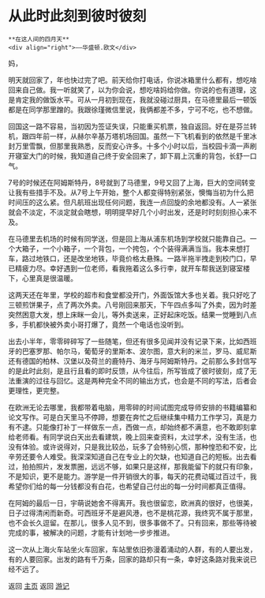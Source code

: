 # 从此时此刻到彼时彼刻

```{tip} 
**在这人间的四月天**
<div align="right">——华盛顿.欧文</div>
```

妈，

明天就回家了，年也快过完了吧。前天给你打电话，你说冰箱里什么都有，想吃啥回来自己做。我一听就笑了，以为你会说，想吃啥妈给你做。你说的也有道理，这是肯定我的做饭水平。可从一月初到现在，我就没碰过厨具，在马德里最后一顿饭都是在同学那里蹭的。我跟徐瑾微信里说，我俩都差不多，宁可不吃，也不想做。

回国这一路不容易，当初因为签证失误，只能重买机票，独自返回。好在是芬兰转机，跟四年前一样，从赫尔辛基万塔机场回国。虽然一下飞机看到的依然是千里冰封万里雪飘，但那里我熟悉，反而安心许多。十多个小时以后，当校园卡滴一声刷开寝室大门的时候，我知道自己终于安全回来了，卸下肩上沉重的背包，长舒一口气。

7号的时候还在阿姆斯特丹，8号就到了马德里，9号又回了上海，巨大的空间转变让我有些措手不及。从7号上午开始，整个人都变得特别紧张，懊悔当初为什么把时间压的这么紧。但凡航班出现任何问题，我连一点回旋的余地都没有。人一紧张就会不淡定，不淡定就会瞎想，明明提早好几个小时出发，还是时时刻刻担心来不及。

在马德里去机场的时候有同学送，但是回上海从浦东机场到学校就只能靠自己。一个大箱子，一个小箱子，一个背包，一个挎包，个个装得满满当当。我本来想打车，路过地铁口，还是改坐地铁，毕竟价格太悬殊。一路半拖半拽走到校门口，早已精疲力尽。幸好遇到一位老师，看我拖着这么多行李，就开车帮我送到寝室楼下，心里真是很温暖。

这两天还在年里，学校的超市和食堂都没开门，外面饭馆大多也关着。我只好吃了三顿煎饼果子，点了两次外卖。八号刚回来那天，下午四点多叫了外卖，因为时差突然困意大发，想上床眯一会儿，等外卖送来，正好起床吃饭。结果一觉睡到八点多，手机都快被外卖小哥打爆了，竟然一个电话也没听到。

出去小半年，零零碎碎写了一些随笔，但还有很多见闻并没有记录下来，比如西班牙的巴塞罗那、帕尔马，葡萄牙的里斯本、波尔图，意大利的米兰，罗马、威尼斯还有德国的柏林、汉堡以及荷兰的鹿特丹、海牙与阿姆斯特丹。之前那么多封信写的是此时此刻，是且行且看的即时反馈，从今往后，所写皆成了彼时彼刻，成了无法重演的过往与回忆。这是两种完全不同的输出方式，也会是不同的写法，后者会更理性，更完整。

在欧洲无论去哪里，我都带着电脑，用零碎的时间试图完成导师安排的书籍编纂和论文写作。可是白天里马不停蹄，想要在奔忙之后继续集中精力工作学习，真是力有不逮。只能像打补丁一样做东一点，西做一点，却始终都不满意，也不敢即刻拿给老师看。有同学说白天出去看建筑，晚上回来查资料，太过学术，没有生活，也没有体验。或许说得对，只是我比较怂，玩多了会特别心慌，那种惶恐和不安，比辛劳还要令人难受。我深深知道自己在专业上的欠缺，也知道自己的短板。出去看过，拍拍照片，发发票圈，远远不够，如果只是这样，那我能留下的就只有印象，不是知识，更不是能力。游学是一件开销很大的事，每天的花费动辄过百过千，我希望你们给的每一分钱都没有白花，也希望自己付出的每一分时间都真正值得。

在阿姆的最后一日，宇萌说她舍不得离开。我也很留恋，欧洲真的很好，也很美，日子过得清闲而新奇。可西班牙不是避风港，也不是桃花源，我终究不属于那里，也不会长久逗留。在那儿，很多人见不到，很多事做不了。只有回来，那些等待被完成的事，被解决的问题，才能有计划地一步步推进。

这一次从上海火车站坐火车回家，车站里依旧弥漫着涌动的人群，有的人要出发，有的人要回家。出发的路有千万条，回家的路却只有一条，幸好这条路对我来说已经不远了。



返回 [主页](../../../intro.md)
返回 [游记](../../../posts/travelsall.md)